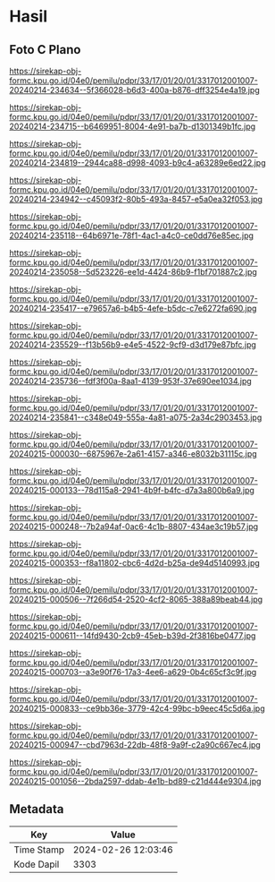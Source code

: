 # Hasil

## Foto C Plano

https://sirekap-obj-formc.kpu.go.id/04e0/pemilu/pdpr/33/17/01/20/01/3317012001007-20240214-234634--5f366028-b6d3-400a-b876-dff3254e4a19.jpg

https://sirekap-obj-formc.kpu.go.id/04e0/pemilu/pdpr/33/17/01/20/01/3317012001007-20240214-234715--b6469951-8004-4e91-ba7b-d1301349b1fc.jpg

https://sirekap-obj-formc.kpu.go.id/04e0/pemilu/pdpr/33/17/01/20/01/3317012001007-20240214-234819--2944ca88-d998-4093-b9c4-a63289e6ed22.jpg

https://sirekap-obj-formc.kpu.go.id/04e0/pemilu/pdpr/33/17/01/20/01/3317012001007-20240214-234942--c45093f2-80b5-493a-8457-e5a0ea32f053.jpg

https://sirekap-obj-formc.kpu.go.id/04e0/pemilu/pdpr/33/17/01/20/01/3317012001007-20240214-235118--64b6971e-78f1-4ac1-a4c0-ce0dd76e85ec.jpg

https://sirekap-obj-formc.kpu.go.id/04e0/pemilu/pdpr/33/17/01/20/01/3317012001007-20240214-235058--5d523226-ee1d-4424-86b9-f1bf701887c2.jpg

https://sirekap-obj-formc.kpu.go.id/04e0/pemilu/pdpr/33/17/01/20/01/3317012001007-20240214-235417--e79657a6-b4b5-4efe-b5dc-c7e6272fa690.jpg

https://sirekap-obj-formc.kpu.go.id/04e0/pemilu/pdpr/33/17/01/20/01/3317012001007-20240214-235529--f13b56b9-e4e5-4522-9cf9-d3d179e87bfc.jpg

https://sirekap-obj-formc.kpu.go.id/04e0/pemilu/pdpr/33/17/01/20/01/3317012001007-20240214-235736--fdf3f00a-8aa1-4139-953f-37e690ee1034.jpg

https://sirekap-obj-formc.kpu.go.id/04e0/pemilu/pdpr/33/17/01/20/01/3317012001007-20240214-235841--c348e049-555a-4a81-a075-2a34c2903453.jpg

https://sirekap-obj-formc.kpu.go.id/04e0/pemilu/pdpr/33/17/01/20/01/3317012001007-20240215-000030--6875967e-2a61-4157-a346-e8032b31115c.jpg

https://sirekap-obj-formc.kpu.go.id/04e0/pemilu/pdpr/33/17/01/20/01/3317012001007-20240215-000133--78d115a8-2941-4b9f-b4fc-d7a3a800b6a9.jpg

https://sirekap-obj-formc.kpu.go.id/04e0/pemilu/pdpr/33/17/01/20/01/3317012001007-20240215-000248--7b2a94af-0ac6-4c1b-8807-434ae3c19b57.jpg

https://sirekap-obj-formc.kpu.go.id/04e0/pemilu/pdpr/33/17/01/20/01/3317012001007-20240215-000353--f8a11802-cbc6-4d2d-b25a-de94d5140993.jpg

https://sirekap-obj-formc.kpu.go.id/04e0/pemilu/pdpr/33/17/01/20/01/3317012001007-20240215-000506--7f266d54-2520-4cf2-8065-388a89beab44.jpg

https://sirekap-obj-formc.kpu.go.id/04e0/pemilu/pdpr/33/17/01/20/01/3317012001007-20240215-000611--14fd9430-2cb9-45eb-b39d-2f3816be0477.jpg

https://sirekap-obj-formc.kpu.go.id/04e0/pemilu/pdpr/33/17/01/20/01/3317012001007-20240215-000703--a3e90f76-17a3-4ee6-a629-0b4c65cf3c9f.jpg

https://sirekap-obj-formc.kpu.go.id/04e0/pemilu/pdpr/33/17/01/20/01/3317012001007-20240215-000833--ce9bb36e-3779-42c4-99bc-b9eec45c5d6a.jpg

https://sirekap-obj-formc.kpu.go.id/04e0/pemilu/pdpr/33/17/01/20/01/3317012001007-20240215-000947--cbd7963d-22db-48f8-9a9f-c2a90c667ec4.jpg

https://sirekap-obj-formc.kpu.go.id/04e0/pemilu/pdpr/33/17/01/20/01/3317012001007-20240215-001056--2bda2597-ddab-4e1b-bd89-c21d444e9304.jpg


## Metadata

| Key        | Value               |
| ---------- | ------------------- |
| Time Stamp | 2024-02-26 12:03:46 |
| Kode Dapil | 3303                |




